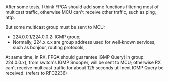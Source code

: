 
# 

After some tests, I think FPGA should add some functions filtering most of multicast traffic, otherwise 
MCU can't receive other traffic, such as ping, http.

But some multicast group must be sent to MCU:
* 224.0.0.1/224.0.0.2: IGMP group;
* Normally, 224.x.x.x are group address used for well-known services, such as bonjour, routing protocols;

At same time, in RX, FPGA should guarantee IGMP Query( in group 224.0.0.x), from switch's IGMP Snooper, 
will be sent to MCU; otherwise RX can't receive multicast traffic for about 125 seconds util next IGMP
Query be received. (refers to RFC2236)
